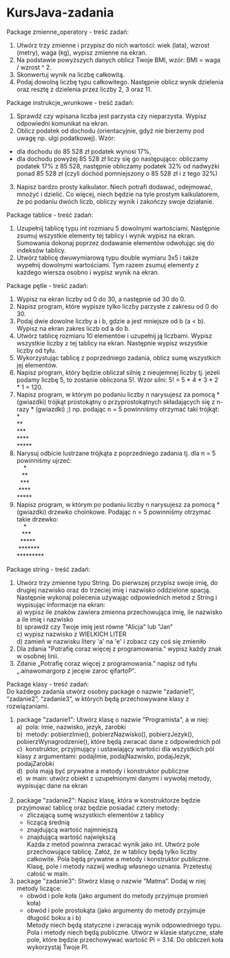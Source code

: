 # KursJava-zadania

Package zmienne_operatory - treść zadań:
1. Utwórz trzy zmienne i przypisz do nich wartości: wiek (lata), wzrost (metry), waga (kg), wypisz zmienne na ekran.
2. Na podstawie powyższych danych oblicz Twoje BMI, wzór: BMI = waga / wzrost ^ 2.
3. Skonwertuj wynik na liczbę całkowitą.
4. Podaj dowolną liczbę typu całkowitego. Następnie oblicz wynik dzielenia oraz resztę z dzielenia przez liczby 2, 3 oraz 11.

Package instrukcje_wrunkowe - treść zadań:
1. Sprawdź czy wpisana liczba jest parzysta czy nieparzysta. Wypisz odpowiedni komunikat na ekran.
2. Oblicz podatek od dochodu (orientacyjnie, gdyż nie bierzemy pod uwagę np. ulgi podatkowej). Wzór: 
- dla dochodu do 85 528 zł podatek wynosi 17%,
- dla dochodu powyżej 85 528 zł liczy się go następująco: obliczamy podatek 17% z 85 528, następnie obliczamy podatek 32% od nadwyżki ponad 85 528 zł (czyli dochód pomniejszony o 85 528 zł i z tego 32%) 
3. Napisz bardzo prosty kalkulator. Niech potrafi dodawać, odejmować, mnożyć i dzielić. Co więcej, niech będzie na tyle prostym kalkulatorem, że po podaniu dwóch liczb, obliczy wynik i zakończy swoje działanie. 

Package tablice - treść zadań:
1. Uzupełnij tablicę typu int rozmiaru 5 dowolnymi wartościami. Następnie zsumuj wszystkie elementy tej tablicy i wynik wypisz na ekran. Sumowania dokonaj poprzez dodawanie elementów odwołując się do indeksów tablicy.
2. Utwórz tablicę dwuwymiarową typu double wymiaru 3x5 i także wypełnij dowolnymi wartościami. Tym razem zsumuj elementy z każdego wiersza osobno i wypisz wynik na ekran.

Package pętle - treść zadań:
1. Wypisz na ekran liczby od 0 do 30, a następnie od 30 do 0.
2. Napisz program, które wypisze tylko liczby parzyste z zakresu od 0 do 30.
3. Podaj dwie dowolne liczby a i b, gdzie a jest mniejsze od b (a < b). Wypisz na ekran zakres liczb od a do b.
4. Utwórz tablicę rozmiaru 10 elementów i uzupełnij ją liczbami. Wypisz wszystkie liczby z tej tablicy na ekran. Następnie wypisz wszystkie liczby od tyłu.
5. Wykorzystując tablicę z poprzedniego zadania, oblicz sumę wszystkich jej elementów.
6. Napisz program, który będzie obliczał silnię z nieujemnej liczby tj. jeżeli podamy liczbę 5, to zostanie obliczona 5!. Wzór silni: 5! = 5 * 4 * 3 * 2 * 1 = 120.
7. Napisz program, w którym po podaniu liczby n narysujesz za pomocą * (gwiazdki) trójkąt prostokątny o przyprostokątnych składających się z n-razy * (gwiazdki) ;) np. podając n = 5 powinniśmy otrzymać taki trójkąt:<br />
        * <br />
        ** <br />
        *** <br />
        **** <br />
        ***** <br />
8. Narysuj odbicie lustrzane trójkąta z poprzedniego zadania tj. dla n = 5 powinniśmy ujrzeć:<br />
&nbsp;&nbsp;&nbsp;&nbsp;* <br />
&nbsp;&nbsp;&nbsp;** <br />
&nbsp;&nbsp;*** <br />
&nbsp;**** <br />
***** <br />
9. Napisz program, w którym po podaniu liczby n narysujesz za pomocą * (gwiazdki) drzewko choinkowe. Podając n = 5 powinniśmy otrzymać takie drzewko:<br />
 &nbsp;&nbsp;&nbsp;&nbsp;* <br />
 &nbsp;&nbsp;&nbsp;*** <br />
 &nbsp;&nbsp;***** <br />
 &nbsp;******* <br />
 ********* <br />

Package string - treść zadań:
1. Utwórz trzy zmienne typu String. Do pierwszej przypisz swoje imię, do drugiej nazwisko oraz do trzeciej imię i nazwisko oddzielone spacją.
   Następnie wykonaj polecenia używając odpowiednich metod z String i wypisując informacje na ekran:<br />
   a) wypisz ile znaków zawiera zmienna przechowująca imię, ile nazwisko a ile imię i nazwisko<br />
   b) sprawdź czy Twoje imię jest równe "Alicja" lub "Jan"<br />
   c) wypisz nazwisko z WIELKICH LITER<br />
   d) zamień w nazwisku litery 'a' na 'e' i zobacz czy coś się zmieniło<br />
2. Dla zdania "Potrafię coraz więcej z programowania." wypisz każdy znak w osobnej linii.
3. Zdanie „Potrafię coraz więcej z programowania.” napisz od tyłu „.ainawomargorp z jecęiw zaroc ęifartoP”.

Package klasy - treść zadań:<br />
Do każdego zadania utwórz osobny package o nazwie “zadanie1”, “zadanie2”, “zadanie3”, w których będą przechowywane klasy z rozwiązaniami.<br />

1. package "zadanie1": Utwórz klasę o nazwie "Programista", a w niej:<br />
a)&nbsp; pola: imie, nazwisko, jezyk, zarobki<br />
b)&nbsp; metody: pobierzImie(), pobierzNazwisko(), pobierzJezyk(), pobierzWynagrodzenie(), które będą zwracać dane z odpowiednich pól<br />
c)&nbsp; konstruktor, przyjmujący i ustawiający wartości dla wszystkich pól klasy z argumentami: podajImie, podajNazwisko, podajJezyk, podajZarobki<br />
d)&nbsp; pola mają być prywatne a metody i konstruktor publiczne<br />
e)&nbsp; w main: utwórz obiekt z uzupełnionymi danymi i wywołaj metody, wypisując dane na ekran<br /> <br />
2. package "zadanie2": Napisz klasę, która w konstruktorze będzie przyjmować tablicę oraz będzie posiadać cztery metody:<br />
   - zliczającą sumę wszystkich elementów z tablicy 
   - liczącą średnią 
   - znajdującą wartość najmniejszą 
   - znajdującą wartość największą<br />
Każda z metod powinna zwracać wynik jako int.
Utwórz pole przechowujące tablicę. Załóż, że w tablicy będą tylko liczby całkowite.
Pola będą prywatne a metody i konstruktor publiczne.
Klasę, pole i metody nazwij według własnego uznania.
Przetestuj całość w main.
3. package "zadanie3":  Stwórz klasę o nazwie “Matma”. Dodaj w niej metody liczące:<br />
   - obwód i pole koła (jako argument do metody przyjmuje promień koła) 
   - obwód i pole prostokąta (jako argumenty do metody przyjmuje długość boku a i b)<br />
Metody niech będą statyczne i zwracają wynik odpowiedniego typu. Pola i metody niech będą publiczne. 
Utwórz w klasie statyczne, stałe pole, które będzie przechowywać wartość PI = 3.14.
Do obliczeń koła wykorzystaj Twoje PI.
